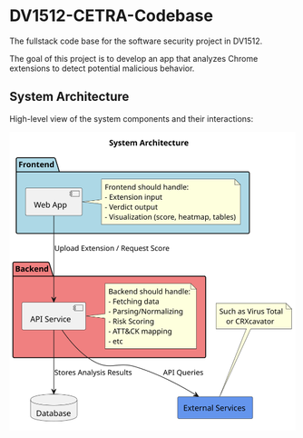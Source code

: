 # DV1512-CETRA-Codebase

The fullstack code base for the software security project in DV1512.

The goal of this project is to develop an app that analyzes Chrome extensions to detect potential malicious behavior.

## System Architecture
High-level view of the system components and their interactions:

![System Architecture](docs/diagrams/architecture.svg)


